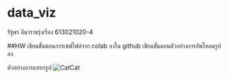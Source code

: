 # data_viz

รัฐพร ลีนาราชรุ่งเรือง 613021020-4

##HW
เขียนขั้นตอนการเซฟไฟล์จาก colab ลงใน github
เขียนขั้นตอนตัวอย่างการอัพโหลดรูปลง 

ตัวอย่างการแทรกรูป
![CatCat](CatCat.png)
